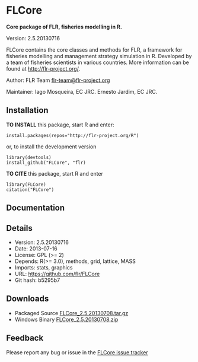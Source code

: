# FLCore

**Core package of FLR, fisheries modelling in R.**

Version: 2.5.20130716

FLCore contains the core classes and methods for FLR, a framework for fisheries modelling and management strategy simulation in R. Developed by a team of fisheries scientists in various countries. More information can be found at http://flr-project.org/.

Author: FLR Team <flr-team@flr-project.org>

Maintainer: Iago Mosqueira, EC JRC. Ernesto Jardim, EC JRC.


## Installation

**TO INSTALL** this package, start R and enter:

	install.packages(repos="http://flr-project.org/R")

or, to install the development version

	library(devtools)
	install_github("FLCore", "flr)

**TO CITE** this package, start R and enter

	library(FLCore)
	citation("FLCore")

## Documentation

## Details

- Version: 2.5.20130716
- Date: 2013-07-16
- License: GPL (>= 2)
- Depends: R(>= 3.0), methods, grid, lattice, MASS
- Imports: stats, graphics
- URL: <https://github.com/flr/FLCore>
- Git hash: b5295b7

## Downloads
- Packaged Source [FLCore_2.5.20130708.tar.gz](http://flr-project.org/Rdevel/src/contrib/FLCore_2.5.20130708.tar.gz)
- Windows Binary [FLCore_2.5.20130708.zip](http://flr-project.org/Rdevel/bin/windows/contrib/3.0/FLCore_2.5.20130708.zip)

## Feedback
Please report any bug or issue in the [FLCore issue tracker](https://github.com/flr/FLCore/issues)
